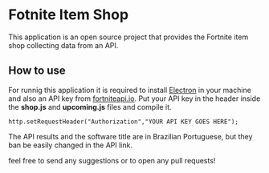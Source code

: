 # Fotnite Item Shop

This application is an open source project that provides the Fortnite item shop collecting data from an API.

## How to use

For runnig this application it is required to install [Electron](https://www.electronjs.org/) in your machine and also an API key from [fortniteapi.io](https://fortniteapi.io/).
Put your API key in the header inside the **shop.js** and **upcoming.js** files and compile it.

```
http.setRequestHeader("Authorization","YOUR API KEY GOES HERE");
```

The API results and the software title are in Brazilian Portuguese, but they ban be easily changed in the API link.

feel free to send any suggestions or to open any pull requests!
